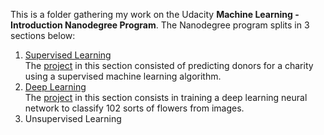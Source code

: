 This is a folder gathering my work on the Udacity **Machine Learning - Introduction Nanodegree Program**.   The Nanodegree program splits in 3 sections below: 

1. [Supervised Learning](https://github.com/Lamiaka/Udacity/tree/master/IntroductionMachineLearning/Supervised%20Learning)  
The [project](https://github.com/Lamiaka/Udacity/tree/master/IntroductionMachineLearning/Supervised%20Learning/9-Project-FindingCharityDonors) in this section consisted of predicting donors for a charity using a supervised machine learning algorithm.
2. [Deep Learning](https://github.com/Lamiaka/Udacity/tree/master/IntroductionMachineLearning/Deep%20Learning)  
The [project](https://github.com/Lamiaka/Udacity/tree/master/IntroductionMachineLearning/Deep%20Learning/4-Project-ImageClassifier) in this section consists in training a deep learning neural network to classify 102 sorts of flowers from images.
3. Unsupervised Learning

